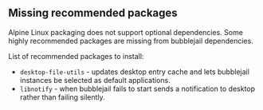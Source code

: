 <!--
SPDX-License-Identifier: GPL-3.0-or-later
SPDX-FileCopyrightText: 2023 igo95862
-->
## Missing recommended packages

Alpine Linux packaging does not support optional
dependencies. Some highly recommended packages are
missing from bubblejail dependencies.

List of recommended packages to install:

* `desktop-file-utils` - updates desktop entry cache and lets
  bubblejail instances be selected as default applications.
* `libnotify` - when bubblejail fails to start sends a
  notification to desktop rather than failing silently.

